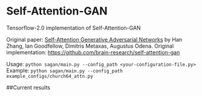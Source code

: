 # Self-Attention-GAN
Tensorflow-2.0 implementation of Self-Attention-GAN

Original paper: [Self-Attention Generative Adversarial Networks](https://arxiv.org/abs/1805.08318) by Han Zhang, Ian Goodfellow, Dimitris Metaxas, Augustus Odena.
Original implementation: https://github.com/brain-research/self-attention-gan

Usage:
`python sagan/main.py --config_path <your-configuration-file.py>`
Example: `python sagan/main.py --config_path example_configs/church64_attn.py`

##Current results

